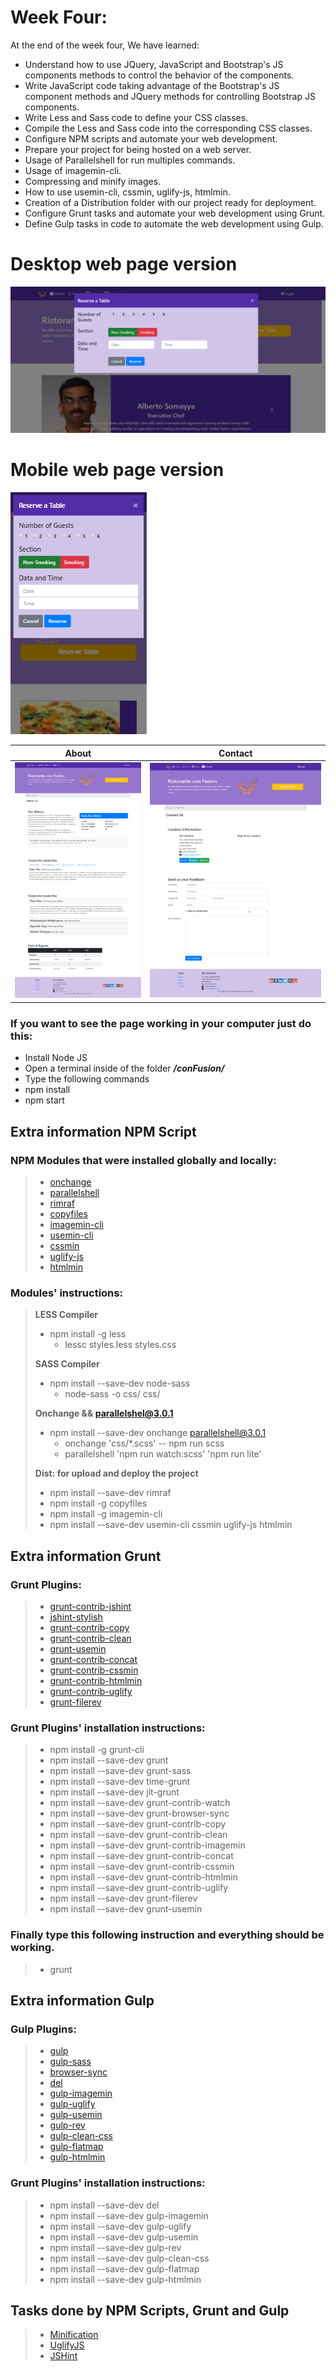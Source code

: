 # Week Four:
At the end of the week four, We have learned:
- Understand how to use JQuery, JavaScript and Bootstrap's JS components methods to control the behavior of the components.
- Write JavaScript code taking advantage of the Bootstrap's JS component methods and JQuery methods for controlling Bootstrap JS components.
- Write Less and Sass code to define your CSS classes.
- Compile the Less and Sass code into the corresponding CSS classes.
- Configure NPM scripts and automate your web development.
- Prepare your project for being hosted on a web server.
- Usage of Parallelshell for run multiples commands.
- Usage of imagemin-cli.
- Compressing and minify images.
- How to use usemin-cli, cssmin, uglify-js, htmlmin.
- Creation of a Distribution folder with our project ready for deployment.
- Configure Grunt tasks and automate your web development using Grunt.
- Define Gulp tasks in code to automate the web development using Gulp.

# Desktop web page version
![](Desktop-web-version.png)
# Mobile web page version
![](Mobile-web-version.png)

About                          |            Contact
:-----------------------------:|:-------------------------:
![](Desktop-web-version2.png)  |  ![](Desktop-web-version3.png)

### If you want to see the page working in your computer just do this:
- Install Node JS
- Open a terminal inside of the folder ***/conFusion/***
- Type the following commands
- npm install
- npm start

## Extra information NPM Script
### NPM Modules that were installed globally and locally:
> - [onchange](https://github.com/Qard/onchange)
> - [parallelshell](https://github.com/keithamus/parallelshell)
> - [rimraf](https://github.com/isaacs/rimraf)
> - [copyfiles](https://github.com/calvinmetcalf/copyfiles)
> - [imagemin-cli](https://github.com/imagemin/imagemin-cli)
> - [usemin-cli](https://github.com/nelsyeung/usemin-cli)
> - [cssmin](https://github.com/jbleuzen/node-cssmin)
> - [uglify-js](https://github.com/mishoo/UglifyJS2)
> - [htmlmin](https://github.com/jserme/htmlmin)
### Modules' instructions:
> 
> **LESS Compiler**
> - npm install -g less
>     -  lessc styles.less styles.css
> 
> **SASS Compiler**
> - npm install --save-dev node-sass
>     - node-sass -o css/ css/
>
> **Onchange && parallelshel@3.0.1**
> - npm install --save-dev onchange parallelshell@3.0.1
>     - onchange 'css/*.scss' -- npm run scss
>     - parallelshell 'npm run watch:scss' 'npm run lite'
> 
> **Dist: for upload and deploy the project**
> - npm install --save-dev rimraf
> - npm install -g copyfiles
> - npm install -g imagemin-cli
> - npm install --save-dev usemin-cli cssmin uglify-js htmlmin

## Extra information Grunt

### Grunt Plugins:

> - [grunt-contrib-jshint](https://github.com/gruntjs/grunt-contrib-jshint)
> - [jshint-stylish](https://github.com/sindresorhus/jshint-stylish)
> - [grunt-contrib-copy](https://github.com/gruntjs/grunt-contrib-copy)
> - [grunt-contrib-clean](https://github.com/gruntjs/grunt-contrib-clean)
> - [grunt-usemin](https://github.com/yeoman/grunt-usemin)
> - [grunt-contrib-concat](https://github.com/gruntjs/grunt-contrib-concat)
> - [grunt-contrib-cssmin](https://github.com/gruntjs/grunt-contrib-cssmin)
> - [grunt-contrib-htmlmin](https://github.com/gruntjs/grunt-contrib-htmlmin)
> - [grunt-contrib-uglify](https://github.com/gruntjs/grunt-contrib-uglify)
> - [grunt-filerev](https://github.com/yeoman/grunt-filerev)

### Grunt Plugins' installation instructions:
> - npm install -g grunt-cli
> - npm install --save-dev grunt
> - npm install --save-dev grunt-sass
> - npm install --save-dev time-grunt
> - npm install --save-dev jit-grunt
> - npm install --save-dev grunt-contrib-watch
> - npm install --save-dev grunt-browser-sync
> - npm install --save-dev grunt-contrib-copy
> - npm install --save-dev grunt-contrib-clean
> - npm install --save-dev grunt-contrib-imagemin
> - npm install --save-dev grunt-contrib-concat
> - npm install --save-dev grunt-contrib-cssmin
> - npm install --save-dev grunt-contrib-htmlmin
> - npm install --save-dev grunt-contrib-uglify
> - npm install --save-dev grunt-filerev
> - npm install --save-dev grunt-usemin

### Finally type this following instruction and everything should be working. 
> - grunt


## Extra information Gulp

### Gulp Plugins:

> - [gulp](https://github.com/gulpjs/gulp)
> - [gulp-sass](https://github.com/dlmanning/gulp-sass)
> - [browser-sync](https://github.com/BrowserSync/browser-sync)
> - [del](https://github.com/sindresorhus/del)
> - [gulp-imagemin](https://github.com/sindresorhus/gulp-imagemin)
> - [gulp-uglify](https://github.com/terinjokes/gulp-uglify)
> - [gulp-usemin](https://github.com/zont/gulp-usemin)
> - [gulp-rev](https://github.com/sindresorhus/gulp-rev)
> - [gulp-clean-css](https://github.com/scniro/gulp-clean-css)
> - [gulp-flatmap](https://github.com/mariusGundersen/gulp-flatMap)
> - [gulp-htmlmin](https://github.com/jonschlinkert/gulp-htmlmin)

### Grunt Plugins' installation instructions:
> - npm install --save-dev del
> - npm install --save-dev gulp-imagemin
> - npm install --save-dev gulp-uglify
> - npm install --save-dev gulp-usemin
> - npm install --save-dev gulp-rev
> - npm install --save-dev gulp-clean-css
> - npm install --save-dev gulp-flatmap
> - npm install --save-dev gulp-htmlmin

## Tasks done by NPM Scripts, Grunt and Gulp
> - [Minification](https://en.wikipedia.org/wiki/Minification_(programming))
> - [UglifyJS](http://lisperator.net/uglifyjs/)
> - [JSHint](http://jshint.com/)
